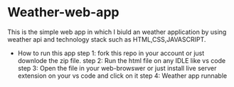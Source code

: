 # Weather-web-app

This is the simple web app in which I biuld an weather application by using weather api and technology stack such as HTML,CSS,JAVASCRIPT.

* How to run this app
  step 1: fork this repo in your account or just downlode the zip file.
  step 2: Run the html file on any IDLE like vs code
  step 3: Open the file in your web-browswer or just install live server extension on your vs code and click on it
  step 4: Weather app runnable

